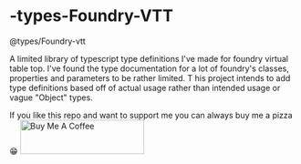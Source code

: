 # -types-Foundry-VTT
@types/Foundry-vtt

A limited library of typescript type definitions I've made for foundry virtual table top. 
I've found the type documentation for a lot of foundry's classes, properties and parameters to be rather limited. T
his project intends to add type definitions based off of actual usage rather than intended usage or vague "Object" types.

If you like this repo and want to support me you can always buy me a pizza 😁
<a href="https://www.buymeacoffee.com/kidfearless" target="_blank"><img src="https://cdn.buymeacoffee.com/buttons/v2/default-violet.png" alt="Buy Me A Coffee" style="height: 60px !important;width: 217px !important;" ></a>
